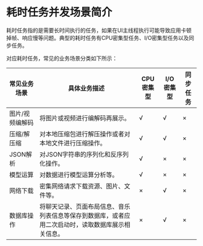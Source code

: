 # 耗时任务并发场景简介


耗时任务指的是需要长时间执行的任务，如果在UI主线程执行可能导致应用卡顿掉帧、响应慢等问题。典型的耗时任务有CPU密集型任务、I/O密集型任务以及同步任务。


对应耗时任务，常见的业务场景分类如下所示：


| 常见业务场景 | 具体业务描述 | CPU密集型 | I/O密集型 | 同步任务 |
| -------- | -------- | -------- | -------- | -------- |
| 图片/视频编解码 | 将图片或视频进行编解码再展示。 | √ | √ | × |
| 压缩/解压缩 | 对本地压缩包进行解压操作或者对本地文件进行压缩操作。 | √ | √ | × |
| JSON解析 | 对JSON字符串的序列化和反序列化操作。 | √ | × | × |
| 模型运算 | 对数据进行模型运算分析等。 | √ | × | × |
| 网络下载 | 密集网络请求下载资源、图片、文件等。 | × | √ | × |
| 数据库操作 | 将聊天记录、页面布局信息、音乐列表信息等保存到数据库，或者应用二次启动时，读取数据库展示相关信息。 | × | √ | × |

